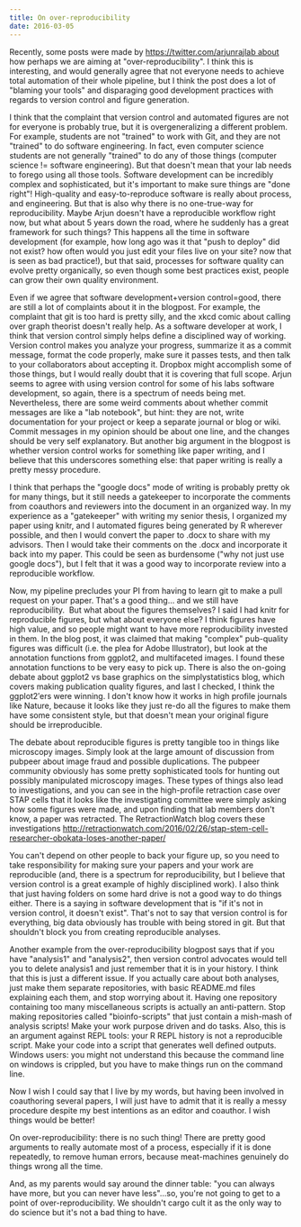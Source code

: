```yaml
---
title: On over-reproducibility
date: 2016-03-05
---
```


Recently, some posts were made by https://twitter.com/arjunrajlab about how
perhaps we are aiming at "over-reproducibility". I think this is interesting,
and would generally agree that not everyone needs to achieve total automation
of their whole pipeline, but I think the post does a lot of "blaming your
tools" and disparaging good development practices with regards to version
control and figure generation.

I think that the complaint that version control and automated figures are not
for everyone is probably true, but it is overgeneralizing a different problem.
For example, students are not "trained" to work with Git, and they are not
"trained" to do software engineering. In fact, even computer science students
are not generally "trained" to do any of those things (computer science !=
software engineering). But that doesn't mean that your lab needs to forego
using all those tools. Software development can be incredibly complex and
sophisticated, but it's important to make sure things are "done right"!
High-quality and easy-to-reproduce software is really about process, and
engineering. But that is also why there is no one-true-way for
reproducibility. Maybe Arjun doesn't have a reproducible workflow right now,
but what about 5 years down the road, where he suddenly has a great framework
for such things? This happens all the time in software development (for
example, how long ago was it that "push to deploy" did not exist? how often
would you just edit your files live on your site? now that is seen as bad
practice!), but that said, processes for software quality can evolve pretty
organically, so even though some best practices exist, people can grow their
own quality environment.

Even if we agree that software development+version control=good, there are
still a lot of complaints about it in the blogpost. For example, the complaint
that git is too hard is pretty silly, and the xkcd comic about calling over
graph theorist doesn't really help. As a software developer at work, I think
that version control simply helps define a disciplined way of working. Version
control makes you analyze your progress, summarize it as a commit message,
format the code properly, make sure it passes tests, and then talk to your
collaborators about accepting it. Dropbox might accomplish some of those
things, but I would really doubt that it is covering that full scope. Arjun
seems to agree with using version control for some of his labs software
development, so again, there is a spectrum of needs being met. Nevertheless,
there are some weird comments about whether commit messages are like a "lab
notebook", but hint: they are not, write documentation for your project or keep
a separate journal or blog or wiki. Commit messages in my opinion should be
about one line, and the changes should be very self explanatory. But another
big argument in the blogpost is whether version control works for something
like paper writing, and I believe that this underscores something else: that
paper writing is really a pretty messy procedure.

I think that perhaps the "google docs" mode of writing is probably pretty ok
for many things, but it still needs a gatekeeper to incorporate the comments
from coauthors and reviewers into the document in an organized way. In my
experience as a "gatekeeper" with writing my senior thesis, I organized my
paper using knitr, and I automated figures being generated by R wherever
possible, and then I would convert the paper to .docx to share with my
advisors. Then I would take their comments on the .docx and incorporate it back
into my paper. This could be seen as burdensome ("why not just use google
docs"), but I felt that it was a good way to incorporate review into a
reproducible workflow.

Now, my pipeline precludes your PI from having to learn git to make a pull
request on your paper. That's a good thing... and we still have
reproducibility.  But what about the figures themselves? I said I had knitr for
reproducible figures, but what about everyone else? I think figures have high
value, and so people might want to have more reproducibility invested in them.
In the blog post, it was claimed that making "complex" pub-quality figures was
difficult (i.e. the plea for Adobe Illustrator), but look at the annotation
functions from ggplot2, and multifaceted images. I found these annotation
functions to be very easy to pick up. There is also the on-going debate about
ggplot2 vs base graphics on the simplystatistics blog, which covers making
publication quality figures, and last I checked, I think the ggplot2′ers were
winning. I don't know how it works in high profile journals like Nature,
because it looks like they just re-do all the figures to make them have some
consistent style, but that doesn't mean your original figure should be
irreproducible.

The debate about reproducible figures is pretty tangible too in things like
microscopy images. Simply look at the large amount of discussion from pubpeer
about image fraud and possible duplications. The pubpeer community obviously
has some pretty sophisticated tools for hunting out possibly manipulated
microscopy images. These types of things also lead to investigations, and you
can see in the high-profile retraction case over STAP cells that it looks like
the investigating committee were simply asking how some figures were made, and
upon finding that lab members don't know, a paper was retracted. The
RetractionWatch blog covers these
investigations http://retractionwatch.com/2016/02/26/stap-stem-cell-researcher-obokata-loses-another-paper/

You can't depend on other people to back your figure up, so you need to take
responsibility for making sure your papers and your work are reproducible (and,
there is a spectrum for reproducibility, but I believe that version control is
a great example of highly disciplined work). I also think that just having
folders on some hard drive is not a good way to do things either. There is a
saying in software development that is "if it's not in version control, it
doesn't exist". That's not to say that version control is for everything, big
data obviously has trouble with being stored in git. But that shouldn't block
you from creating reproducible analyses.

Another example from the over-reproducibility blogpost says that if you have
"analysis1" and "analysis2", then version control advocates would tell you to
delete analysis1 and just remember that it is in your history. I think that
this is just a different issue. If you actually care about both analyses, just
make them separate repositories, with basic README.md files explaining each
them, and stop worrying about it. Having one repository containing too many
miscellaneous scripts is actually an anti-pattern. Stop making repositories
called "bioinfo-scripts" that just contain a mish-mash of analysis scripts!
Make your work purpose driven and do tasks. Also, this is an argument against
REPL tools: your R REPL history is not a reproducible script. Make your code
into a script that generates well defined outputs. Windows users: you might not
understand this because the command line on windows is crippled, but you have
to make things run on the command line.

Now I wish I could say that I live by my words, but having been involved in
coauthoring several papers, I will just have to admit that it is really a messy
procedure despite my best intentions as an editor and coauthor. I wish things
would be better!

On over-reproducibility: there is no such thing! There are pretty good
arguments to really automate most of a process, especially if it is done
repeatedly, to remove human errors, because meat-machines genuinely do things
wrong all the time.

And, as my parents would say around the dinner table: "you can always have
more, but you can never have less"...so, you're not going to get to a point of
over-reproducibility. We shouldn't cargo cult it as the only way to do science
but it's not a bad thing to have.

